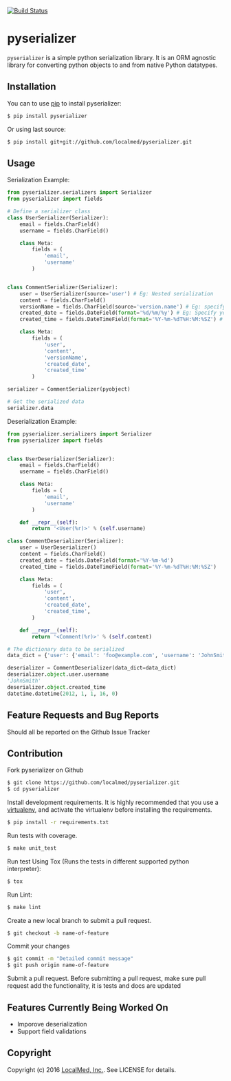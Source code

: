[![Build Status](https://travis-ci.org/localmed/pyserializer.svg?branch=development)](https://travis-ci.org/localmed/pyserializer)

pyserializer
============

`pyserializer` is a simple python serialization library. It is an ORM agnostic library for converting python objects to and from native Python datatypes.

Installation
------------

You can to use [pip](https://pypi.python.org/pypi/pip) to install pyserializer:
``` bash
$ pip install pyserializer
```
Or using last source:
``` bash
$ pip install git+git://github.com/localmed/pyserializer.git
```

Usage
-----

Serialization Example:
``` python
from pyserializer.serializers import Serializer
from pyserializer import fields

# Define a serializer class
class UserSerializer(Serializer):
    email = fields.CharField()
    username = fields.CharField()

    class Meta:
        fields = (
            'email',
            'username'
        )


class CommentSerializer(Serializer):
    user = UserSerializer(source='user') # Eg: Nested serialization
    content = fields.CharField()
    versionName = fields.CharField(source='version.name') # Eg: specifying the source
    created_date = fields.DateField(format='%d/%m/%y') # Eg: Specify you own datetime format. Defaults to ISO_8601
    created_time = fields.DateTimeField(format='%Y-%m-%dT%H:%M:%SZ') # Eg: Specify you own datetime format. Defaults to ISO_8601

    class Meta:
        fields = (
            'user',
            'content',
            'versionName',
            'created_date',
            'created_time'
        )

serializer = CommentSerializer(pyobject)

# Get the serialized data
serializer.data
```

Deserialization Example:

``` python
from pyserializer.serializers import Serializer
from pyserializer import fields


class UserDeserializer(Serializer):
    email = fields.CharField()
    username = fields.CharField()

    class Meta:
        fields = (
            'email',
            'username'
        )

    def __repr__(self):
        return '<User(%r)>' % (self.username)

class CommentDeserializer(Serializer):
    user = UserDeserializer()
    content = fields.CharField()
    created_date = fields.DateField(format='%Y-%m-%d')
    created_time = fields.DateTimeField(format='%Y-%m-%dT%H:%M:%SZ')

    class Meta:
        fields = (
            'user',
            'content',
            'created_date',
            'created_time',
        )

    def __repr__(self):
        return '<Comment(%r)>' % (self.content)

# The dictionary data to be serialized
data_dict = {'user': {'email': 'foo@example.com', 'username': 'JohnSmith'}, 'content': 'foo bar', 'created_date': '2015-01-01', 'created_time': '2012-01-01T16:00:00Z'}

deserializer = CommentDeserializer(data_dict=data_dict)
deserializer.object.user.username
'JohnSmith'
deserializer.object.created_time
datetime.datetime(2012, 1, 1, 16, 0)
```

Feature Requests and Bug Reports
--------------------------------

Should all be reported on the Github Issue Tracker

Contribution
------------

Fork pyserializer on Github
``` bash
$ git clone https://github.com/localmed/pyserializer.git
$ cd pyserializer
```
Install development requirements. It is highly recommended that you use a [virtualenv](http://docs.python-guide.org/en/latest/dev/virtualenvs/), and activate the virtualenv before installing the requirements.
``` bash
$ pip install -r requirements.txt
```
Run tests with coverage.
``` bash
$ make unit_test
```
Run test Using Tox (Runs the tests in different supported python interpreter):
``` bash
$ tox
```

Run Lint:
``` bash
$ make lint
```

Create a new local branch to submit a pull request.
``` bash
$ git checkout -b name-of-feature
```
Commit your changes
``` bash
$ git commit -m "Detailed commit message"
$ git push origin name-of-feature
```
Submit a pull request. Before submitting a pull request, make sure pull request add the functionality, it is tests and docs are updated

Features Currently Being Worked On
----------------------------------

- Imporove deserialization
- Support field validations

Copyright
---------

Copyright (c) 2016 [LocalMed, Inc.](http://www.localmed.com/). See LICENSE for details.
